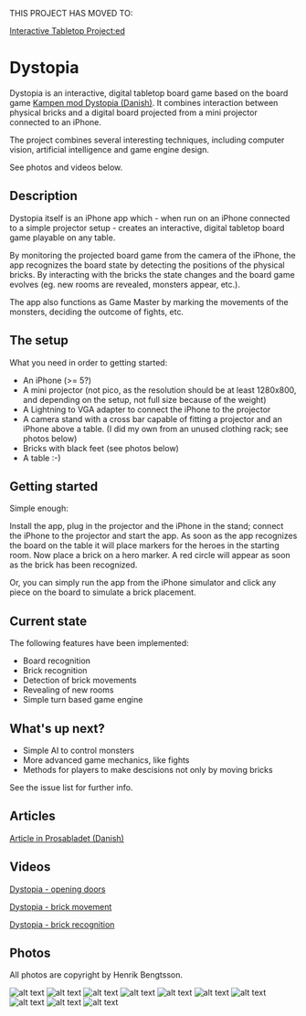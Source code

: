 THIS PROJECT HAS MOVED TO:

[Interactive Tabletop Project:ed](https://github.com/black-knight/interactive-tabletop-project-ed)


Dystopia
========

Dystopia is an interactive, digital tabletop board game based on the board game [Kampen mod Dystopia (Danish)](http://trollsahead.dk/dystopia/index.html). It combines interaction between physical bricks and a digital board projected from a mini projector connected to an iPhone.

The project combines several interesting techniques, including computer vision, artificial intelligence and game engine design.

See photos and videos below.

Description
-----------

Dystopia itself is an iPhone app which - when run on an iPhone connected to a simple projector setup - creates an interactive, digital tabletop board game playable on any table.

By monitoring the projected board game from the camera of the iPhone, the app recognizes the board state by detecting the positions of the physical bricks. By interacting with the bricks the state changes and the board game evolves (eg. new rooms are revealed, monsters appear, etc.).

The app also functions as Game Master by marking the movements of the monsters, deciding the outcome of fights, etc.

The setup
---------

What you need in order to getting started:

* An iPhone (>= 5?)
* A mini projector (not pico, as the resolution should be at least 1280x800, and depending on the setup, not full size because of the weight)
* A Lightning to VGA adapter to connect the iPhone to the projector
* A camera stand with a cross bar capable of fitting a projector and an iPhone above a table. (I did my own from an unused clothing rack; see photos below)
* Bricks with black feet (see photos below)
* A table :-)

Getting started
---------------

Simple enough:

Install the app, plug in the projector and the iPhone in the stand; connect the iPhone to the projector and start the app. As soon as the app recognizes the board on the table it will place markers for the heroes in the starting room. Now place a brick on a hero marker. A red circle will appear as soon as the brick has been recognized.

Or, you can simply run the app from the iPhone simulator and click any piece on the board to simulate a brick placement.

Current state
-------------

The following features have been implemented:

* Board recognition
* Brick recognition
* Detection of brick movements
* Revealing of new rooms
* Simple turn based game engine

What's up next?
---------------

* Simple AI to control monsters
* More advanced game mechanics, like fights
* Methods for players to make descisions not only by moving bricks

See the issue list for further info.

Articles
--------

[Article in Prosabladet (Danish)](https://www.prosa.dk/fileadmin/user_upload/dokumenter/PROSAbladet/2014/Prosabladet_April_2014_web.pdf)

Videos
------

[Dystopia - opening doors](http://youtu.be/q70jRrMF240)

[Dystopia - brick movement](http://youtu.be/2pPu2RXxLaE)

[Dystopia - brick recognition](http://youtu.be/lE4cS93vqYw)

Photos
------

All photos are copyright by Henrik Bengtsson.

![alt text](https://raw.githubusercontent.com/black-knight/dystopia/master/photos/1.jpg "Dystopia Image")
![alt text](https://raw.githubusercontent.com/black-knight/dystopia/master/photos/2.jpg "Dystopia Image")
![alt text](https://raw.githubusercontent.com/black-knight/dystopia/master/photos/3.jpg "Dystopia Image")
![alt text](https://raw.githubusercontent.com/black-knight/dystopia/master/photos/4.jpg "Dystopia Image")
![alt text](https://raw.githubusercontent.com/black-knight/dystopia/master/photos/5.jpg "Dystopia Image")
![alt text](https://raw.githubusercontent.com/black-knight/dystopia/master/photos/6.jpg "Dystopia Image")
![alt text](https://raw.githubusercontent.com/black-knight/dystopia/master/photos/7.jpg "Dystopia Image")
![alt text](https://raw.githubusercontent.com/black-knight/dystopia/master/photos/8.jpg "Dystopia Image")
![alt text](https://raw.githubusercontent.com/black-knight/dystopia/master/photos/9.jpg "Dystopia Image")
![alt text](https://raw.githubusercontent.com/black-knight/dystopia/master/photos/10.jpg "Dystopia Image")


